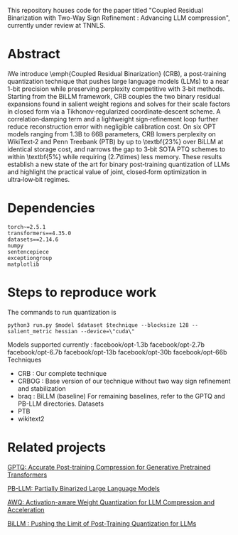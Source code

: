 This repository houses code for the paper titled "Coupled Residual Binarization with Two-Way Sign Refinement : Advancing LLM compression", currently under review at TNNLS.


# Abstract
iWe introduce \emph{Coupled Residual Binarization} (CRB), a post‑training quantization technique that pushes large language models (LLMs) to a near 1-bit precision while preserving perplexity competitive with 3‑bit methods. Starting from the BiLLM framework, CRB couples the two binary residual expansions found in salient weight regions and solves for their scale factors in closed form via a Tikhonov‑regularized coordinate‑descent scheme. A correlation‑damping term and a lightweight sign‑refinement loop further reduce reconstruction error with negligible calibration cost. On six OPT models ranging from 1.3B to 66B parameters, CRB lowers perplexity on WikiText‑2 and Penn Treebank (PTB) by up to \textbf{23\%} over BiLLM at identical storage cost, and narrows the gap to 3‑bit SOTA PTQ schemes to within \textbf{5\%} while requiring \(2.7\times\) less memory. These results establish a new state of the art for binary post‑training quantization of LLMs and highlight the practical value of joint, closed‑form optimization in ultra‑low‑bit regimes.


# Dependencies

```
torch~=2.5.1
transformers==4.35.0
datasets==2.14.6
numpy
sentencepiece
exceptiongroup
matplotlib
```


# Steps to reproduce work

The commands to run quantization is 
``` 
python3 run.py $model $dataset $technique --blocksize 128 --salient_metric hessian --device=\"cuda\" 
```

Models supported currently : facebook/opt-1.3b facebook/opt-2.7b facebook/opt-6.7b facebook/opt-13b facebook/opt-30b facebook/opt-66b
Techniques
- CRB : Our complete technique
- CRBOG : Base version of our technique without two way sign refinement and stabilization
- braq : BiLLM (baseline)
For remaining baselines, refer to the GPTQ and PB-LLM directories.
Datasets
- PTB
- wikitext2

# Related projects

[GPTQ: Accurate Post-training Compression for Generative Pretrained Transformers](https://github.com/IST-DASLab/gptq)

[PB-LLM: Partially Binarized Large Language Models](https://github.com/hahnyuan/PB-LLM)

[AWQ: Activation-aware Weight Quantization for LLM Compression and Acceleration](https://github.com/mit-han-lab/llm-awq)

[BiLLM : Pushing the Limit of Post-Training Quantization for LLMs](https://github.com/Aaronhuang-778/BiLLM)

